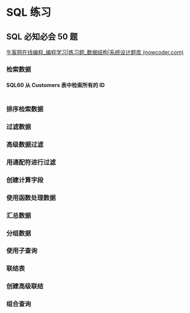 # SQL 练习

## SQL 必知必会 50 题

[牛客网在线编程_编程学习|练习题_数据结构|系统设计题库 (nowcoder.com)](https://www.nowcoder.com/exam/oj?page=1&tab=SQL篇&topicId=298)

### 检索数据

#### **SQL60** **从 Customers 表中检索所有的 ID**

```

```



### 排序检索数据



### 过滤数据



### 高级数据过滤



### 用通配符进行过滤



### 创建计算字段



### 使用函数处理数据



### 汇总数据



### 分组数据



### 使用子查询



### 联结表



### 创建高级联结



### 组合查询